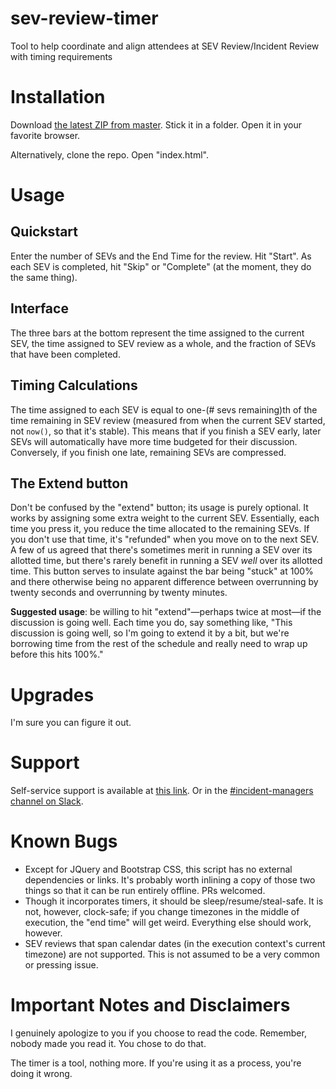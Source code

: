 # sev-review-timer
Tool to help coordinate and align attendees at SEV Review/Incident Review with timing requirements

# Installation
Download [the latest ZIP from master](https://github.com/lyft/sev-review-timer/archive/master.zip).  Stick it in a folder.  Open it in your favorite browser.

Alternatively, clone the repo.  Open "index.html".

# Usage
## Quickstart
Enter the number of SEVs and the End Time for the review.  Hit "Start".  As each SEV is completed, hit "Skip" or "Complete" (at the moment, they do the same thing).

## Interface
The three bars at the bottom represent the time assigned to the current SEV, the time assigned to SEV review as a whole, and the fraction of SEVs that have been completed.

## Timing Calculations
The time assigned to each SEV is equal to one-(# sevs remaining)th of the time remaining in SEV review (measured from when the current SEV started, not `now()`, so that it's stable).  This means that if you finish a SEV early, later SEVs will automatically have more time budgeted for their discussion.  Conversely, if you finish one late, remaining SEVs are compressed.

## The Extend button
Don't be confused by the "extend" button; its usage is purely optional.  It works by assigning some extra weight to the current SEV.  Essentially, each time you press it, you reduce the time allocated to the remaining SEVs.  If you don't use that time, it's "refunded" when you move on to the next SEV.  A few of us agreed that there's sometimes merit in running a SEV over its allotted time, but there's rarely benefit in running a SEV *well* over its allotted time.  This button serves to insulate against the bar being "stuck" at 100% and there otherwise being no apparent difference between overrunning by twenty seconds and overrunning by twenty minutes.

**Suggested usage**: be willing to hit "extend"—perhaps twice at most—if the discussion is going well.  Each time you do, say something like, "This discussion is going well, so I'm going to extend it by a bit, but we're borrowing time from the rest of the schedule and really need to wrap up before this hits 100%."

# Upgrades
I'm sure you can figure it out.

# Support
Self-service support is available at [this link](https://github.com/lyft/sev-review-timer/compare).  Or in the [#incident-managers channel on Slack](https://lyft.slack.com/archives/CNGJK8H1S).

# Known Bugs
* Except for JQuery and Bootstrap CSS, this script has no external dependencies or links.  It's probably worth inlining a copy of those two things so that it can be run entirely offline.  PRs welcomed.
* Though it incorporates timers, it should be sleep/resume/steal-safe.  It is not, however, clock-safe; if you change timezones in the middle of execution, the "end time" will get weird.  Everything else should work, however.
* SEV reviews that span calendar dates (in the execution context's current timezone) are not supported.  This is not assumed to be a very common or pressing issue.

# Important Notes and Disclaimers
I genuinely apologize to you if you choose to read the code.  Remember, nobody made you read it.  You chose to do that.

The timer is a tool, nothing more.  If you're using it as a process, you're doing it wrong.
